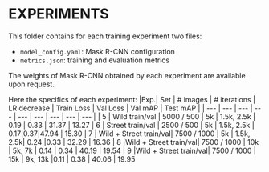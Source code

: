 # EXPERIMENTS 
This folder contains for each training experiment two files: 
- ```model_config.yaml```: Mask R-CNN configuration 
- ```metrics.json```: training and evaluation metrics  

The weights of Mask R-CNN obtained by each experiment are available upon request. 

Here the specifics of each experiment: 
|Exp.| Set | # images | # iterations | LR decrease | Train Loss | Val Loss | Val mAP | Test mAP |
| --- | --- | --- | --- | --- | --- | --- | --- | --- |
| 5 | Wild train/val | 5000 / 500 | 5k | 1.5k, 2.5k | 0.19 | 0.33 | 31.37 | 13.27
| 6 | Street train/val | 2500 / 500 | 5k | 1.5k, 2.5k | 0.17|0.37|47.94 | 15.30 
| 7 | Wild + Street train/val| 7500 / 1000 | 5k | 1.5k, 2.5k| 0.24 |0.33 | 32.29 | 16.36
| 8 |Wild + Street train/val| 7500 / 1000 | 10k | 5k, 7k | 0.14	| 0.34 | 40.19 | 19.54
| 9 |Wild + Street train/val| 7500 / 1000 | 15k | 9k, 13k |0.11	| 0.38 | 40.06 | 19.95
